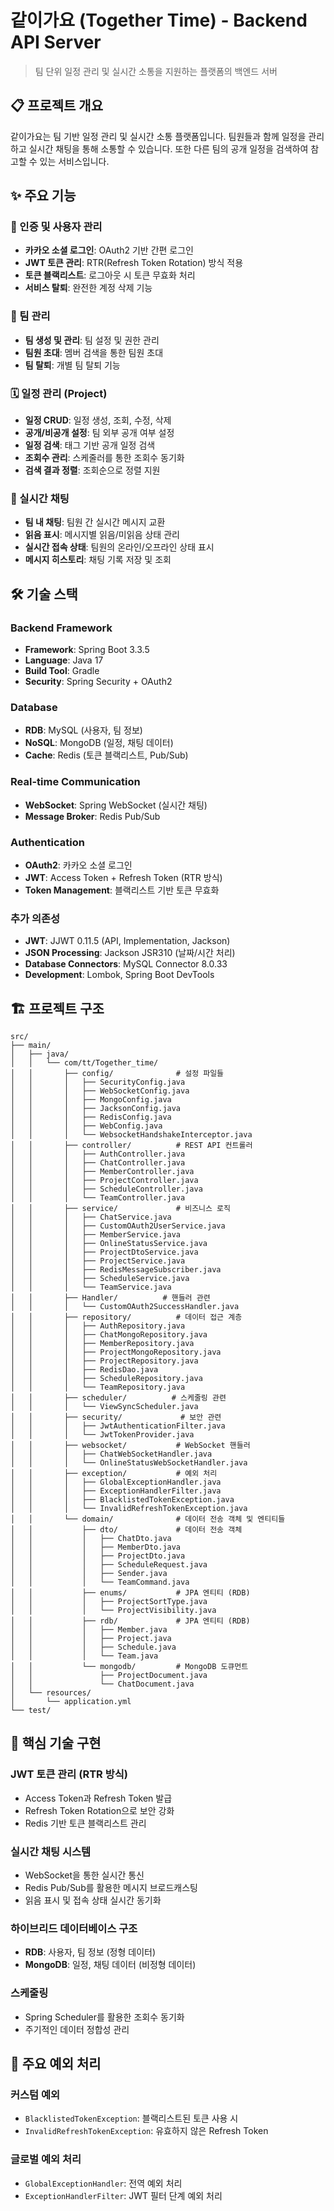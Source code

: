 # 같이가요 (Together Time) - Backend API Server

> 팀 단위 일정 관리 및 실시간 소통을 지원하는 플랫폼의 백엔드 서버

## 📋 프로젝트 개요

같이가요는 팀 기반 일정 관리 및 실시간 소통 플랫폼입니다. 팀원들과 함께 일정을 관리하고 실시간 채팅을 통해 소통할 수 있습니다. 또한 다른 팀의 공개 일정을 검색하여 참고할 수 있는 서비스입니다.

## ✨ 주요 기능

### 🔐 인증 및 사용자 관리
- **카카오 소셜 로그인**: OAuth2 기반 간편 로그인
- **JWT 토큰 관리**: RTR(Refresh Token Rotation) 방식 적용
- **토큰 블랙리스트**: 로그아웃 시 토큰 무효화 처리
- **서비스 탈퇴**: 완전한 계정 삭제 기능

### 👥 팀 관리
- **팀 생성 및 관리**: 팀 설정 및 권한 관리
- **팀원 초대**: 멤버 검색을 통한 팀원 초대
- **팀 탈퇴**: 개별 팀 탈퇴 기능

### 🗓️ 일정 관리 (Project)
- **일정 CRUD**: 일정 생성, 조회, 수정, 삭제
- **공개/비공개 설정**: 팀 외부 공개 여부 설정
- **일정 검색**: 태그 기반 공개 일정 검색
- **조회수 관리**: 스케줄러를 통한 조회수 동기화
- **검색 결과 정렬**: 조회순으로 정렬 지원

### 💬 실시간 채팅
- **팀 내 채팅**: 팀원 간 실시간 메시지 교환
- **읽음 표시**: 메시지별 읽음/미읽음 상태 관리
- **실시간 접속 상태**: 팀원의 온라인/오프라인 상태 표시
- **메시지 히스토리**: 채팅 기록 저장 및 조회

## 🛠️ 기술 스택

### Backend Framework
- **Framework**: Spring Boot 3.3.5
- **Language**: Java 17
- **Build Tool**: Gradle
- **Security**: Spring Security + OAuth2

### Database
- **RDB**: MySQL (사용자, 팀 정보)
- **NoSQL**: MongoDB (일정, 채팅 데이터)
- **Cache**: Redis (토큰 블랙리스트, Pub/Sub)

### Real-time Communication
- **WebSocket**: Spring WebSocket (실시간 채팅)
- **Message Broker**: Redis Pub/Sub

### Authentication
- **OAuth2**: 카카오 소셜 로그인
- **JWT**: Access Token + Refresh Token (RTR 방식)
- **Token Management**: 블랙리스트 기반 토큰 무효화

### 추가 의존성
- **JWT**: JJWT 0.11.5 (API, Implementation, Jackson)
- **JSON Processing**: Jackson JSR310 (날짜/시간 처리)
- **Database Connectors**: MySQL Connector 8.0.33
- **Development**: Lombok, Spring Boot DevTools

## 🏗️ 프로젝트 구조

```
src/
├── main/
│   ├── java/
│   │   └── com/tt/Together_time/
│   │       ├── config/              # 설정 파일들
│   │       │   ├── SecurityConfig.java
│   │       │   ├── WebSocketConfig.java
│   │       │   ├── MongoConfig.java
│   │       │   ├── JacksonConfig.java
│   │       │   ├── RedisConfig.java
│   │       │   ├── WebConfig.java
│   │       │   └── WebsocketHandshakeInterceptor.java
│   │       ├── controller/          # REST API 컨트롤러
│   │       │   ├── AuthController.java
│   │       │   ├── ChatController.java
│   │       │   ├── MemberController.java
│   │       │   ├── ProjectController.java
│   │       │   ├── ScheduleController.java
│   │       │   └── TeamController.java
│   │       ├── service/             # 비즈니스 로직
│   │       │   ├── ChatService.java
│   │       │   ├── CustomOAuth2UserService.java
│   │       │   ├── MemberService.java
│   │       │   ├── OnlineStatusService.java
│   │       │   ├── ProjectDtoService.java
│   │       │   ├── ProjectService.java
│   │       │   ├── RedisMessageSubscriber.java
│   │       │   ├── ScheduleService.java
│   │       │   └── TeamService.java
│   │       ├── Handler/          # 핸들러 관련
│   │       │   └── CustomOAuth2SuccessHandler.java
│   │       ├── repository/          # 데이터 접근 계층
│   │       │   ├── AuthRepository.java
│   │       │   ├── ChatMongoRepository.java
│   │       │   ├── MemberRepository.java
│   │       │   ├── ProjectMongoRepository.java
│   │       │   ├── ProjectRepository.java
│   │       │   ├── RedisDao.java
│   │       │   ├── ScheduleRepository.java
│   │       │   └── TeamRepository.java
│   │       ├── scheduler/          # 스케줄링 관련
│   │       │   └── ViewSyncScheduler.java
│   │       ├── security/             # 보안 관련
│   │       │   ├── JwtAuthenticationFilter.java
│   │       │   └── JwtTokenProvider.java
│   │       ├── websocket/           # WebSocket 핸들러
│   │       │   ├── ChatWebSocketHandler.java
│   │       │   └── OnlineStatusWebSocketHandler.java
│   │       ├── exception/           # 예외 처리
│   │       │   ├── GlobalExceptionHandler.java
│   │       │   ├── ExceptionHandlerFilter.java
│   │       │   ├── BlacklistedTokenException.java
│   │       │   └── InvalidRefreshTokenException.java
│   │       └── domain/              # 데이터 전송 객체 및 엔티티들
│   │           ├── dto/             # 데이터 전송 객체
│   │           │   ├── ChatDto.java
│   │           │   ├── MemberDto.java
│   │           │   ├── ProjectDto.java
│   │           │   ├── ScheduleRequest.java
│   │           │   ├── Sender.java
│   │           │   └── TeamCommand.java
│   │           ├── enums/           # JPA 엔티티 (RDB)
│   │           │   ├── ProjectSortType.java
│   │           │   └── ProjectVisibility.java
│   │           ├── rdb/             # JPA 엔티티 (RDB)
│   │           │   ├── Member.java
│   │           │   ├── Project.java
│   │           │   ├── Schedule.java
│   │           │   └── Team.java
│   │           └── mongodb/         # MongoDB 도큐먼트
│   │               ├── ProjectDocument.java
│   │               └── ChatDocument.java
│   └── resources/
│       └── application.yml
└── test/
```

## 🔧 핵심 기술 구현

### JWT 토큰 관리 (RTR 방식)
- Access Token과 Refresh Token 발급
- Refresh Token Rotation으로 보안 강화
- Redis 기반 토큰 블랙리스트 관리

### 실시간 채팅 시스템
- WebSocket을 통한 실시간 통신
- Redis Pub/Sub를 활용한 메시지 브로드캐스팅
- 읽음 표시 및 접속 상태 실시간 동기화

### 하이브리드 데이터베이스 구조
- **RDB**: 사용자, 팀 정보 (정형 데이터)
- **MongoDB**: 일정, 채팅 데이터 (비정형 데이터)

### 스케줄링
- Spring Scheduler를 활용한 조회수 동기화
- 주기적인 데이터 정합성 관리

## 🧪 주요 예외 처리

### 커스텀 예외
- `BlacklistedTokenException`: 블랙리스트된 토큰 사용 시
- `InvalidRefreshTokenException`: 유효하지 않은 Refresh Token

### 글로벌 예외 처리
- `GlobalExceptionHandler`: 전역 예외 처리
- `ExceptionHandlerFilter`: JWT 필터 단계 예외 처리
